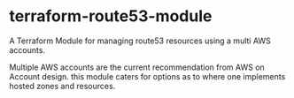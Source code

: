 # terraform-route53-module
A Terraform Module for managing route53 resources using a multi AWS accounts.

Multiple AWS accounts are the current recommendation from AWS on Account design. this module caters for options as to where one implements hosted zones and resources.



